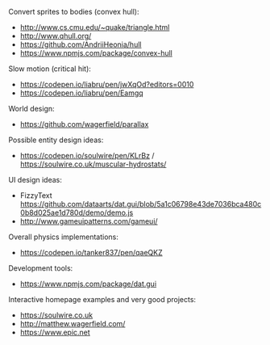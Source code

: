 Convert sprites to bodies (convex hull):
- http://www.cs.cmu.edu/~quake/triangle.html
- http://www.qhull.org/
- https://github.com/AndriiHeonia/hull
- https://www.npmjs.com/package/convex-hull

Slow motion (critical hit):
- https://codepen.io/liabru/pen/jwXqOd?editors=0010
- https://codepen.io/liabru/pen/Eamgq

World design:
- https://github.com/wagerfield/parallax

Possible entity design ideas:
- https://codepen.io/soulwire/pen/KLrBz / https://soulwire.co.uk/muscular-hydrostats/

UI design ideas:
- FizzyText https://github.com/dataarts/dat.gui/blob/5a1c06798e43de7036bca480c0b8d025ae1d780d/demo/demo.js
- http://www.gameuipatterns.com/gameui/

Overall physics implementations:
- https://codepen.io/tanker837/pen/qaeQKZ

Development tools:
- https://www.npmjs.com/package/dat.gui

Interactive homepage examples and very good projects:
- https://soulwire.co.uk
- http://matthew.wagerfield.com/
- https://www.epic.net
